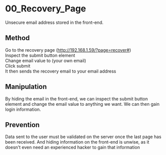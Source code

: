 # 00_Recovery_Page

Unsecure email address stored in the front-end.

## Method

Go to the recovery page (<http://192.168.1.59/?page=recover#>)  
Inspect the submit button element  
Change email value to (your own email)  
Click submit  
It then sends the recovery email to your email address  

## Manipulation

By hiding the email in the front-end, we can inspect the submit button element and change the email value to anything we want.
We can then gain login information.

## Prevention

Data sent to the user must be validated on the server once the last page has been received.
And hiding information on the front-end is unwise, as it doesn't even need an experienced hacker to gain that information
